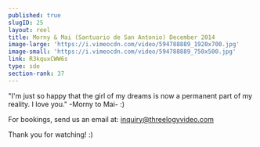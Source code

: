 ```yaml
---
published: true
slugID: 25
layout: reel
title: Morny & Mai (Santuario de San Antonio) December 2014
image-large: 'https://i.vimeocdn.com/video/594788889_1920x700.jpg'
image-small: 'https://i.vimeocdn.com/video/594788889_750x500.jpg'
link: R3kquxCWW6s
type: sde
section-rank: 37
---
```

"I'm just so happy that the girl of my dreams is now a permanent part of my reality. I love you." -Morny to Mai- :) 

For bookings, send us an email at: inquiry@threelogyvideo.com

Thank you for watching! :)
